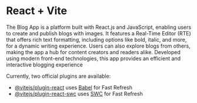 # React + Vite

The Blog App is a platform built with React.js and JavaScript, enabling users to create and publish blogs with images. It features a Real-Time Editor (RTE) that offers rich text formatting, including options like bold, italic, and more, for a dynamic writing experience. Users can also explore blogs from others, making the app a hub for content creators and readers alike. Developed using modern front-end technologies, this app provides an efficient and interactive blogging experience

Currently, two official plugins are available:

- [@vitejs/plugin-react](https://github.com/vitejs/vite-plugin-react/blob/main/packages/plugin-react/README.md) uses [Babel](https://babeljs.io/) for Fast Refresh
- [@vitejs/plugin-react-swc](https://github.com/vitejs/vite-plugin-react-swc) uses [SWC](https://swc.rs/) for Fast Refresh

